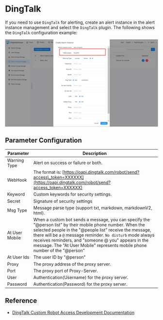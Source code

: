 # DingTalk

If you need to use `DingTalk` for alerting, create an alert instance in the alert instance management and select the `DingTalk` plugin. The following shows the `DingTalk` configuration example:

![alert-dingtalk](../../../../img/new_ui/dev/alert/alert_dingtalk.png)

## Parameter Configuration

| **Parameter** | **Description** |
| --- | --- |
| Warning Type | Alert on success or failure or both. |
| WebHook | The format is: [https://oapi.dingtalk.com/robot/send?access\_token=XXXXXX](https://oapi.dingtalk.com/robot/send?access_token=XXXXXX) |
| Keyword | Custom keywords for security settings. |
| Secret | Signature of security settings   |
| Msg Type | Message parse type (support txt, markdown, markdownV2, html). |
| At User Mobile | When a custom bot sends a message, you can specify the "@person list" by their mobile phone number. When the selected people in the "@people list" receive the message, there will be a `@` message reminder. `No disturb` mode always receives reminders, and "someone @ you" appears in the message. The "At User Mobile" represents mobile phone number of the "@person" |
| At User Ids | The user ID by "@person" |
| Proxy | The proxy address of the proxy server. |
| Port | The proxy port of Proxy-Server. |
| User | Authentication(Username) for the proxy server. |
| Password | Authentication(Password) for the proxy server. |

## Reference
- [DingTalk Custom Robot Access Development Documentation](https://open.dingtalk.com/document/robots/custom-robot-access) 